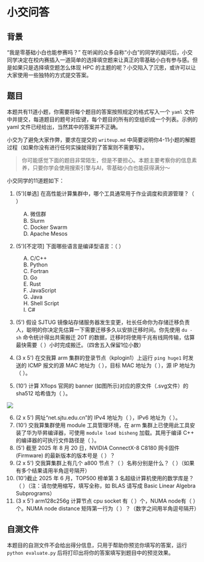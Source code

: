 # 小交问答

## 背景

“我是零基础小白也能参赛吗？” 在听闻的众多自称“小白”的同学的疑问后，小交同学决定在校内赛插入一道简单的选择填空题来让真正的零基础小白有参与感。但是如果只是选择填空题怎么体现 HPC 的主题的呢？小交陷入了沉思，或许可以让大家使用一些独特的方式提交答案。

## 题目

本题共有11道小题，你需要将每个题目的答案按照规定的格式写入一个 `yaml` 文件中并提交，每道题目的题号对应键，每个题目的所有的空组织成一个列表。示例的 yaml 文件已经给出，当然其中的答案并不正确。

小交为了避免大家作弊，要求在提交的 `writeup.md` 中简要说明你4-11小题的解题过程（如果你没有进行任何实操就得到了答案则不需要写）。

> 你可能感觉下面的题目非常陌生，但是不要担心。本题主要考察你的信息素养，只要你学会使用搜索引擎与AI，零基础小白也能获得满分～

小交同学的11道题如下：
1. (5')[单选] 在高性能计算集群中，哪个工具通常用于作业调度和资源管理？（  ）
   
    <ul style="list-style-type: none; padding-left: 20px;">
     <li>A. 微信群</li>
     <li>B. Slurm</li>
     <li>C. Docker Swarm</li>
     <li>D. Apache Mesos</li>
    </ul>

2. (5')[不定项] 下面哪些语言是编译型语言：（  ）
    
    <ul style="list-style-type: none; padding-left: 20px;">
     <li>A. C/C++</li>
     <li>B. Python</li>
     <li>C. Fortran</li>
     <li>D. Go</li>
     <li>E. Rust</li>
     <li>F. JavaScript</li>
     <li>G. Java</li>
     <li>H. Shell Script</li>
     <li>I. C#</li>
   </ul>

3. (5') 假设 SJTUG 镜像站存储服务器发生变更，社长任命你为存储迁移负责人，聪明的你决定先估算一下需要迁移多久以安排迁移时间。你先使用 `du -sh` 命令统计得出共需搬迁 20T 的数据，迁移时将使用千兆有线网传输，估算最快需要（  ）小时完成搬迁。（四舍五入保留1位小数）
4. (3 x 5') 在交我算 arm 集群的登录节点（kplogin1）上运行 `ping huge1` 时发送的 ICMP 报文的源 MAC 地址为（  ），目标 MAC 地址为（  ），源 IP 地址为（  ）。 
5. (10') 计算 Xflops 官网的 banner (如图所示)对应的原文件（.svg文件）的 sha512 哈希值为（  ）。

![](https://xflops.sjtu.edu.cn/oj/files/banner_pic.png)

6. (2 x 5') 网址“net.sjtu.edu.cn”的 IPv4 地址为（  ），IPv6 地址为（  ）。
7. (10') 交我算集群使用 module 工具管理环境，在 arm 集群上已使用此工具安装了华为毕昇编译器，可使用 `module load bisheng` 加载。其用于编译 C++ 的编译器的可执行文件路径是（  ）。
8. (5') 截至 2025 年 8 月 20 日，NVIDIA ConnectX-8 C8180 网卡固件 (Firmware) 的最新版本的版本号是（  ）？
9.  (2 x 5') 交我算集群上有几个 a800 节点？（  ）名称分别是什么？（  ）（如果有多个结果请用半角逗号隔开）
10. (10')截止 2025 年 6 月，TOP500 榜单第 3 名超级计算机使用的数学库是？（  ）（注：请勿使用缩写，填写全称，如 BLAS 请写成 Basic Linear Algebra Subprograms）
11. (3 x 5') arm128c256g 计算节点 cpu socket 有（  ）个，NUMA node有（  ）个。NUMA node distance 矩阵第一行为（  ）？（数字之间用半角逗号隔开）

## 自测文件

本题目的自测文件不会给出得分信息，只用于帮助你预览你填写的答案，运行 `python evaluate.py` 后将打印出将你的答案填写到题目中的预览效果。